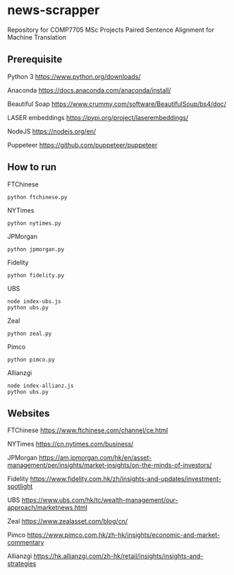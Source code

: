 # news-scrapper
Repository for COMP7705 MSc Projects
Paired Sentence Alignment for Machine Translation

## Prerequisite
Python 3
https://www.python.org/downloads/

Anaconda
https://docs.anaconda.com/anaconda/install/

Beautiful Soap
https://www.crummy.com/software/BeautifulSoup/bs4/doc/

LASER embeddings
https://pypi.org/project/laserembeddings/

NodeJS
https://nodejs.org/en/

Puppeteer
https://github.com/puppeteer/puppeteer

## How to run
FTChinese
```
python ftchinese.py
```

NYTimes
```
python nytimes.py
```

JPMorgan
```
python jpmorgan.py
```

Fidelity
```
python fidelity.py
```

UBS
```
node index-ubs.js
python ubs.py
```

Zeal
```
python zeal.py
```

Pimco
```
python pimco.py
```

Allianzgi
```
node index-allianz.js
python ubs.py
```

## Websites
FTChinese
https://www.ftchinese.com/channel/ce.html

NYTimes
https://cn.nytimes.com/business/

JPMorgan
https://am.jpmorgan.com/hk/en/asset-management/per/insights/market-insights/on-the-minds-of-investors/

Fidelity
https://www.fidelity.com.hk/zh/insights-and-updates/investment-spotlight

UBS
https://www.ubs.com/hk/tc/wealth-management/our-approach/marketnews.html

Zeal
https://www.zealasset.com/blog/cn/

Pimco
https://www.pimco.com.hk/zh-hk/insights/economic-and-market-commentary

Allianzgi
https://hk.allianzgi.com/zh-hk/retail/insights/insights-and-strategies


